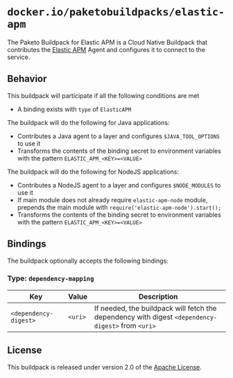 # `docker.io/paketobuildpacks/elastic-apm`
The Paketo Buildpack for Elastic APM is a Cloud Native Buildpack that contributes the [Elastic APM][e] Agent and configures it to connect to the service.

[e]: https://www.elastic.co/solutions/apm

## Behavior
This buildpack will participate if all the following conditions are met

* A binding exists with `type` of `ElasticAPM`

The buildpack will do the following for Java applications:

* Contributes a Java agent to a layer and configures `$JAVA_TOOL_OPTIONS` to use it
* Transforms the contents of the binding secret to environment variables with the pattern `ELASTIC_APM_<KEY>=<VALUE>`

The buildpack will do the following for NodeJS applications:

* Contributes a NodeJS agent to a layer and configures `$NODE_MODULES` to use it
* If main module does not already require `elastic-apm-node` module, prepends the main module with `require('elastic-apm-node').start();`
* Transforms the contents of the binding secret to environment variables with the pattern `ELASTIC_APM_<KEY>=<VALUE>`

## Bindings
The buildpack optionally accepts the following bindings:

### Type: `dependency-mapping`
|Key                   | Value   | Description
|----------------------|---------|------------
|`<dependency-digest>` | `<uri>` | If needed, the buildpack will fetch the dependency with digest `<dependency-digest>` from `<uri>`

## License

This buildpack is released under version 2.0 of the [Apache License][a].

[a]: http://www.apache.org/licenses/LICENSE-2.0
